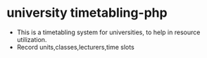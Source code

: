 # university timetabling-php

- This is a timetabling system for universities, to help in resource utilization.
- Record units,classes,lecturers,time slots

